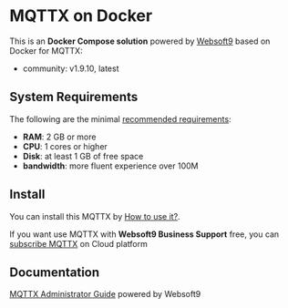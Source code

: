 # MQTTX on Docker  

This is an **Docker Compose solution** powered by [Websoft9](https://www.websoft9.com) based on Docker for MQTTX:


 - community:  v1.9.10, latest


## System Requirements

The following are the minimal [recommended requirements](https://github.com/emqx/MQTTX):

* **RAM**: 2 GB or more
* **CPU**: 1 cores or higher
* **Disk**: at least 1 GB of free space
* **bandwidth**: more fluent experience over 100M  

## Install

You can install this MQTTX by [How to use it?](https://github.com/Websoft9/docker-library#how-to-use-it).   

If you want use MQTTX with **Websoft9 Business Support** free, you can [subscribe MQTTX](https://www.websoft9.com/apps) on Cloud platform

## Documentation

[MQTTX Administrator Guide](https://support.websoft9.com/docs/mqttx) powered by Websoft9